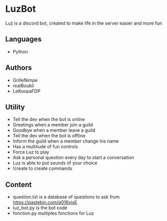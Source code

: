 # LuzBot
Luz is a discord bot, created to make life in the server easier and more fun
## Languages
- Python
## Authors
- GrilleNimpe
- realBoubli
- LeKoopaFDP
## Utility
- Tell the dev when the bot is online
- Greetings when a member join a guild
- Goodbye when a member leave a guild
- Tell the dev when the bot is offline
- Inform the guild when a member change his name
- Has a multitude of fun controls 
- Force Luz to play 
- Ask a personal question every day to start a conversation
- Luz is able to put sounds of your choice
- !create to create commands
## Content
- question.txt is a database of questions to ask from https://pastebin.com/q016vjxE
- luz_bot.py is the bot code
- fonction.py multiples fonctions for Luz
